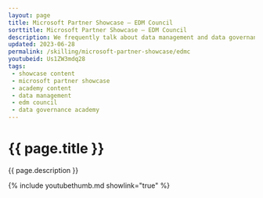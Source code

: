 ```yaml
---
layout: page
title: Microsoft Partner Showcase — EDM Council
sorttitle: Microsoft Partner Showcase — EDM Council
description: We frequently talk about data management and data governance from a software and technical perspective, but what about the people and the processes that implement data management? How do you know if your data management is sufficient? Where do you start if don't have any data management framework or governance? These are questions the EDM Council, and specifically their CDMC framework, strive to answer. In this showcase, Mike Meriton, EDM Council cofounder, discusses the history of the EDM Council and the CDMC framework. 
updated: 2023-06-28
permalink: /skilling/microsoft-partner-showcase/edmc
youtubeid: Us1ZW3mdq28
tags: 
 - showcase content
 - microsoft partner showcase
 - academy content
 - data management
 - edm council
 - data governance academy
---
```


# {{ page.title }}

{{ page.description }}

{% include youtubethumb.md showlink="true" %}
